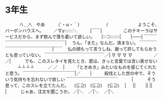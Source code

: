 # 3年生

　　　  ∧＿∧　やあ
　　 （´・ω・｀)　　　　　　 /　　　　　　　ようこそ、バーボンハウスへ。
　　／∇y:::::::＼　　　[￣￣]　　　　　このテキーラはサービスだから、まず飲んで落ち着いて欲しい。
　  |:::⊃:::::::|　　 |───|
￣￣￣￣￣￣￣￣￣￣￣￣￣￣￣￣￣|　  うん、「また」なんだ。済まない。
￣￣￣￣￣￣￣￣￣￣￣￣￣￣￣|￣￣　  仏の顔もって言うしね、謝って許してもらおうとも思っていない。
￣￣￣￣￣￣￣￣￣￣￣￣￣￣／|
     ∇ ∇ ∇ ∇　　　　　／／|　　　  でも、このスレタイを見たとき、君は、きっと言葉では言い表せない
　　　┴  ┴  ┴  ┴　　　 ／ ／　 |　　　「ときめき」みたいなものを感じてくれたと思う。
￣￣￣￣￣￣￣￣￣￣￣￣|／　　 |　　　殺伐とした世の中で、そういう気持ちを忘れないで欲しい
￣￣￣￣￣￣￣￣￣￣￣￣　　　 |　　　 そう思って、このスレを立てたんだ。
　(⊆⊇)　(⊆⊇)　 (⊆⊇)　   | 
 　 ||　　  ||      ||　　   |　　　  じゃあ、注文を聞こうか。
  ／|＼　  ／|＼　 ／|＼